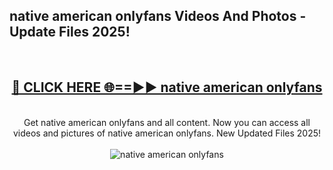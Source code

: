 <h2>native american onlyfans Videos And Photos - Update Files 2025!</h2>
<br>
<div align="center">
<h2><a href="https://linkcuts.com/hfmhzwbr" rel="nofollow">🔴 CLICK HERE 🌐==►► native american onlyfans</a></h2>
<br>
Get native american onlyfans and all content. Now you can access all videos and pictures of native american onlyfans. New Updated Files 2025!
<br>
<br>
<a href="https://linkcuts.com/hfmhzwbr" rel="nofollow" data-target="animated-image.originalLink"><img src="https://i.ibb.co.com/WyWwxjT/player-gif2.gif" alt="native american onlyfans" style="max-width: 100%; display: inline-block;" data-target="animated-image.originalImage"></a>
</div>
<br>